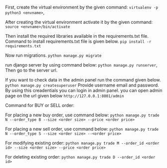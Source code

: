 First, create the virtual environment by the given command: 
`virtualenv -p python3 <envname>`, 

After creating the virtual environment activate it by the given command:
`source <envname>/bin/activate`

Then install the required libraries available in the requirements.txt file. 
Command to install requirements.txt file is given below. 
`pip install -r requirements.txt`

Now run migrations. 
`python manage.py migrate`

run django server by using command below: 
`python manage.py runserver`,
Then go to the server url.

If you want to check data in the admin panel run the command given below.
`python manage.py createsuperuser`
Provide username email and password. By using this creadentials you can login in admin panel.
you can open admin page on the url given below
`http://127.0.0.1:8001/admin`

Command for BUY or SELL order: 

For placing a new buy order, use command below:
`python manage.py trade N --order_type B --size <order size> --price <order price>`

For placing a new sell order, use command below:
`python manage.py trade N --order_type S --size <order size> --<order price>`


For modifying existing order:
`python manage.py trade M --order_id <order id> --size <order size> --price <order price>`


For deleting existing order:
`python manage.py trade D --order_id <order id>`

